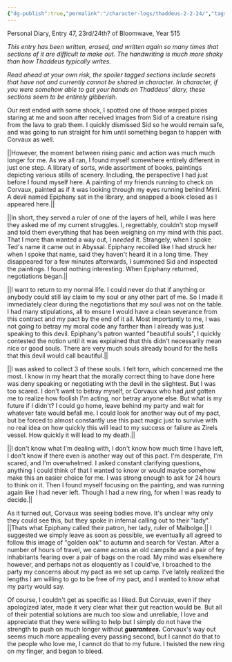 ```yaml
---
{"dg-publish":true,"permalink":"/character-logs/thaddeus-2-2-24/","tags":["Plot","Campaign"]}
---
```


Personal Diary, Entry 47, 23rd/24th? of Bloomwave, Year 515

*This entry has been written, erased, and written again so many times that sections of it are difficult to make out. The handwriting is much more shaky than how Thaddeus typically writes.*

*Read ahead at your own risk, the spoiler tagged sections include secrets that have not and currently cannot be shared in character. In character, if you were somehow able to get your hands on Thaddeus' diary, these sections seem to be entirely gibberish.*

Our rest ended with some shock, I spotted one of those warped pixies staring at me and soon after received images from Sid of a creature rising from the lava to grab them. I quickly dismissed Sid so he would remain safe, and was going to run straight for him until something began to happen with Corvaux as well.

||However, the moment between rising panic and action was much much longer for me. As we all ran, I found myself somewhere entirely different in just one step. A library of sorts, wide assortment of books, paintings depicting various stills of scenery. Including, the perspective I had just before I found myself here. A painting of my friends running to check on Corvaux, painted as if it was looking through my eyes running behind Mirri. A devil named Epiphany sat in the library, and snapped a book closed as I appeared here.||

||In short, they served a ruler of one of the layers of hell, while I was here they asked me of my current struggles. I, regrettably, couldn't stop myself and told them everything that has been weighing on my mind with this pact. That I more than wanted a way out, I *needed* it. Strangely, when I spoke Ted's name it came out in Abyssal. Epiphany recoiled like I had struck her when I spoke that name, said they haven't heard it in a long time. They disappeared for a few minutes afterwards, I summoned Sid and inspected the paintings. I found nothing interesting. When Epiphany returned, negotiations began.||

||I want to return to my normal life. I could never do that if anything or anybody could still lay claim to my soul or any other part of me. So I made it immediately clear during the negotiations that my soul was not on the table. I had many stipulations, all to ensure I would have a clean severance from this contract and my pact by the end of it all. Most importantly to me, I was not going to betray my moral code any farther than I already was just speaking to this devil. Epiphany's patron wanted "beautiful souls", I quickly contested the notion until it was explained that this didn't necessarily mean nice or good souls. There are very much souls already bound for the hells that this devil would call beautiful.||

||I was asked to collect 3 of these souls. I felt torn, which concerned me the most. I know in my heart that the morally correct thing to have done here was deny speaking or negotiating with the devil in the slightest. But I was too scared. I don't want to betray myself, or Corvaux who had *just* gotten me to realize how foolish I'm acting, nor betray anyone else. But what is my future if I didn't? I could go home, leave behind my party and wait for whatever fate would befall me. I could look for another way out of my pact, but be forced to almost constantly use this pact magic just to survive with no real idea on how quickly this will lead to my success or failure as Zirels vessel. How quickly it will lead to my death.||

||I don't know what I'm dealing with, I don't know how much time I have left, I don't know if there even is another way out of this pact. I'm desperate, I'm scared, and I'm overwhelmed. I asked constant clarifying questions, anything I could think of that I wanted to know or would maybe somehow make this an easier choice for me. I was strong enough to ask for 24 hours to think on it. Then I found myself focusing on the painting, and was running again like I had never left. Though I had a new ring, for when I was ready to decide.||

As it turned out, Corvaux was seeing bodies move. It's unclear why only they could see this, but they spoke in infernal calling out to their "lady". ||Thats what Epiphany called their patron, her lady, ruler of Malbolge.|| I suggested we simply leave as soon as possible, we eventually all agreed to follow this image of "golden oak" to autumn and search for Vestan. After a number of hours of travel, we came across an old campsite and a pair of fey inhabitants fearing over a pair of bags on the road. My mind was elsewhere however, and perhaps not as eloquently as I could've, I broached to the party my concerns about my pact as we set up camp. I've lately realized the lengths I am willing to go to be free of my pact, and I wanted to know what my party would say.

Of course, I couldn't get as specific as I liked. But Corvuax, even if they apologized later, made it very clear what their gut reaction would be. But all of their potential solutions are much too slow and unreliable, I love and appreciate that they were willing to help but I simply do not have the strength to push on much longer without ***guarantees.*** Corvaux's way out seems much more appealing every passing second, but I cannot do that to the people who love me, I cannot do that to my future. I twisted the new ring on my finger, and began to bleed.

